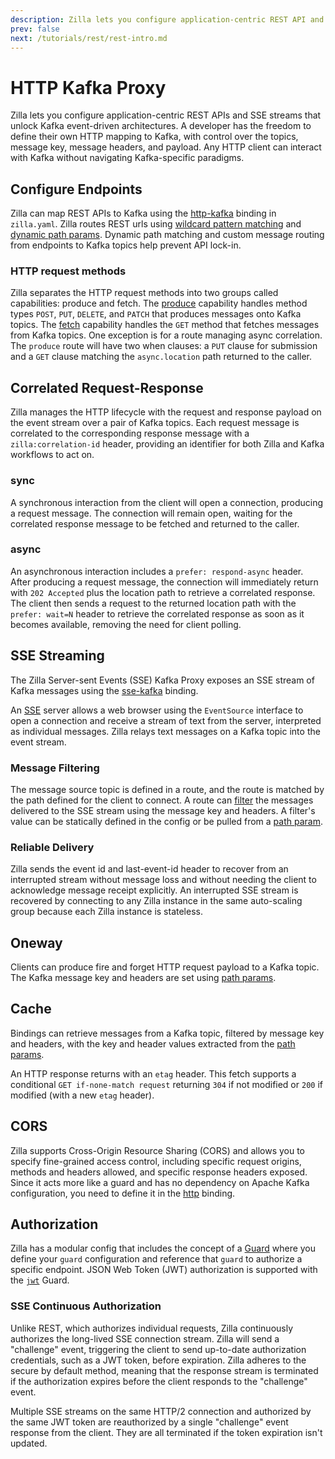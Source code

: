 ```yaml
---
description: Zilla lets you configure application-centric REST API and SSE stream endpoints that unlock Kafka event-driven architectures.
prev: false
next: /tutorials/rest/rest-intro.md
---
```


# HTTP Kafka Proxy

Zilla lets you configure application-centric REST APIs and SSE streams that unlock Kafka event-driven architectures. A developer has the freedom to define their own HTTP mapping to Kafka, with control over the topics, message key, message headers, and payload. Any HTTP client can interact with Kafka without navigating Kafka-specific paradigms.

## Configure Endpoints

Zilla can map REST APIs to Kafka using the [http-kafka](../../reference/config/bindings/binding-http-kafka.md) binding in `zilla.yaml`. Zilla routes REST urls using [wildcard pattern matching](../../concepts/config-intro.md#pattern-matching) and [dynamic path params](../../concepts/config-intro.md#dynamic-path-parameters). Dynamic path matching and custom message routing from endpoints to Kafka topics help prevent API lock-in. 

### HTTP request methods

Zilla separates the HTTP request methods into two groups called capabilities: produce and fetch. The [produce](../../concepts/config-intro.md#the-fetch-capability) capability handles method types `POST`, `PUT`, `DELETE`, and `PATCH` that produces messages onto Kafka topics. The [fetch](../../reference/config/bindings/binding-http-kafka.md#with-capability-fetch) capability handles the `GET` method that fetches messages from Kafka topics. One exception is for a route managing async correlation. The `produce` route will have two when clauses: a `PUT` clause for submission and a `GET` clause matching the `async.location` path returned to the caller.

## Correlated Request-Response

Zilla manages the HTTP lifecycle with the request and response payload on the event stream over a pair of Kafka topics. Each request message is correlated to the corresponding response message with a `zilla:correlation-id` header, providing an identifier for both Zilla and Kafka workflows to act on.

### sync

A synchronous interaction from the client will open a connection, producing a request message. The connection will remain open, waiting for the correlated response message to be fetched and returned to the caller.

### async

An asynchronous interaction includes a `prefer: respond-async` header. After producing a request message, the connection will immediately return with `202 Accepted` plus the location path to retrieve a correlated response. The client then sends a request to the returned location path with the `prefer: wait=N` header to retrieve the correlated response as soon as it becomes available, removing the need for client polling.

## SSE Streaming

The Zilla Server-sent Events (SSE) Kafka Proxy exposes an SSE stream of Kafka messages using the [sse-kafka](../../reference/config/bindings/binding-sse-kafka.md) binding.

An [SSE](https://html.spec.whatwg.org/multipage/server-sent-events.html) server allows a web browser using the `EventSource` interface to open a connection and receive a stream of text from the server, interpreted as individual messages. Zilla relays text messages on a Kafka topic into the event stream.

### Message Filtering

The message source topic is defined in a route, and the route is matched by the path defined for the client to connect. A route can [filter](../../reference/config/bindings/binding-sse-kafka.md#routes-with) the messages delivered to the SSE stream using the message key and headers. A filter's value can be statically defined in the config or be pulled from a [path param](../../concepts/config-intro.md#dynamic-path-parameters).

### Reliable Delivery

Zilla sends the event id and last-event-id header to recover from an interrupted stream without message loss and without needing the client to acknowledge message receipt explicitly. An interrupted SSE stream is recovered by connecting to any Zilla instance in the same auto-scaling group because each Zilla instance is stateless.

## Oneway

Clients can produce fire and forget HTTP request payload to a Kafka topic. The Kafka message key and headers are set using [path params](../../concepts/config-intro.md#dynamic-path-parameters).

## Cache

Bindings can retrieve messages from a Kafka topic, filtered by message key and headers, with the key and header values extracted from the [path params](../../concepts/config-intro.md#dynamic-path-parameters).

An HTTP response returns with an `etag` header. This fetch supports a conditional `GET if-none-match request` returning `304` if not modified or `200` if modified (with a new `etag` header).

## CORS

Zilla supports Cross-Origin Resource Sharing (CORS) and allows you to specify fine-grained access control, including specific request origins, methods and headers allowed, and specific response headers exposed. Since it acts more like a guard and has no dependency on Apache Kafka configuration, you need to define it in the [http](../../reference/config/bindings/binding-http.md) binding.

## Authorization

Zilla has a modular config that includes the concept of a [Guard](../../reference/config/overview.md#guards) where you define your `guard` configuration and reference that `guard` to authorize a specific endpoint. JSON Web Token (JWT) authorization is supported with the [`jwt`](../../reference/config/guards/guard-jwt.md) Guard.

### SSE Continuous Authorization

Unlike REST, which authorizes individual requests, Zilla continuously authorizes the long-lived SSE connection stream. Zilla will send a "challenge" event, triggering the client to send up-to-date authorization credentials, such as a JWT token, before expiration. Zilla adheres to the secure by default method, meaning that the response stream is terminated if the authorization expires before the client responds to the "challenge" event.

Multiple SSE streams on the same HTTP/2 connection and authorized by the same JWT token are reauthorized by a single "challenge" event response from the client. They are all terminated if the token expiration isn't updated.
